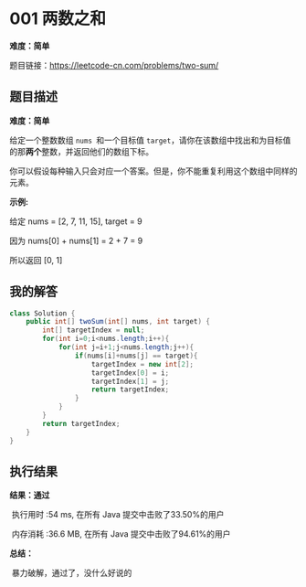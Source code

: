 # 001 两数之和

**难度：简单**

题目链接：https://leetcode-cn.com/problems/two-sum/

## 题目描述

**难度：简单**

给定一个整数数组 `nums `和一个目标值 `target`，请你在该数组中找出和为目标值的那**两个**整数，并返回他们的数组下标。

你可以假设每种输入只会对应一个答案。但是，你不能重复利用这个数组中同样的元素。



**示例:**

给定 nums = [2, 7, 11, 15], target = 9

因为 nums[0] + nums[1] = 2 + 7 = 9

所以返回 [0, 1]



## 我的解答

```java
class Solution {
    public int[] twoSum(int[] nums, int target) {
        int[] targetIndex = null;
        for(int i=0;i<nums.length;i++){
            for(int j=i+1;j<nums.length;j++){
                if(nums[i]+nums[j] == target){
                    targetIndex = new int[2];
                    targetIndex[0] = i;
                    targetIndex[1] = j;
                    return targetIndex;
                }
            }
        }
        return targetIndex;
    }
}
```

## 执行结果

**结果：通过**

​	执行用时 :54 ms, 在所有 Java 提交中击败了33.50%的用户

​	内存消耗 :36.6 MB, 在所有 Java 提交中击败了94.61%的用户



**总结：**

​	暴力破解，通过了，没什么好说的



